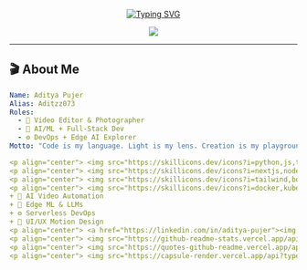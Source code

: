 <!-- 🌟 Creative Developer & Editor README -->

<!-- 🧠 Typing Intro -->
<p align="center">
  <a href="https://git.io/typing-svg">
    <img src="https://readme-typing-svg.demolab.com?font=Fira+Code&weight=500&size=22&duration=3000&pause=1000&color=FF61B0&vCenter=true&width=850&height=45&lines=Hey+there%2C+I'm+Aditya+(aka+Aditzz073)%F0%9F%8C%9F;Creative+Developer+%7C+Video+Editor+%7C+AI+Explorer;Crafting+visual+stories+with+code+and+camera;Let%27s+build+something+beautiful+together!" alt="Typing SVG" />
  </a>
</p>

<p align="center">
  <img src="https://komarev.com/ghpvc/?username=aditzz073&style=for-the-badge&color=FF61B0&label=PROFILE+VIEWS" />
</p>

---

## 🎬 About Me

```yaml
Name: Aditya Pujer
Alias: Aditzz073
Roles:
  - 🎥 Video Editor & Photographer
  - 🧠 AI/ML + Full-Stack Dev
  - ⚙️ DevOps + Edge AI Explorer
Motto: "Code is my language. Light is my lens. Creation is my playground."

<p align="center"> <img src="https://skillicons.dev/icons?i=python,js,ts,java,cpp,go&theme=light" /> </p>
<p align="center"> <img src="https://skillicons.dev/icons?i=nextjs,nodejs,express,flask,react&theme=light" /> </p>
<p align="center"> <img src="https://skillicons.dev/icons?i=tailwind,bootstrap,mysql,firebase&theme=light" /> </p>
<p align="center"> <img src="https://skillicons.dev/icons?i=docker,kubernetes,jenkins,git,github,linux&theme=light" /> </p>
+ 🎥 AI Video Automation
+ 🧠 Edge ML & LLMs
+ ⚙️ Serverless DevOps
+ 🎨 UI/UX Motion Design
<p align="center"> <a href="https://linkedin.com/in/aditya-pujer"><img src="https://img.shields.io/badge/LinkedIn-0077B5?style=for-the-badge&logo=linkedin&logoColor=white" /></a> <a href="mailto:pujeradi@gmail.com"><img src="https://img.shields.io/badge/Gmail-D14836?style=for-the-badge&logo=gmail&logoColor=white" /></a> <a href="https://instagram.com/adityaaa073"><img src="https://img.shields.io/badge/Instagram-FF61B0?style=for-the-badge&logo=instagram&logoColor=white" /></a> </p>
<p align="center"> <img src="https://github-readme-stats.vercel.app/api?username=aditzz073&theme=omni&show_icons=true&hide_border=true&border_radius=12" width="47%" /> <img src="https://github-readme-streak-stats.herokuapp.com?user=aditzz073&theme=omni&hide_border=true" width="47%" /> </p>
<p align="center"> <img src="https://quotes-github-readme.vercel.app/api?type=horizontal&theme=tokyonight" /> </p>
<p align="center"> <img src="https://capsule-render.vercel.app/api?type=waving&color=gradient&height=100&section=footer" /> </p> ```
